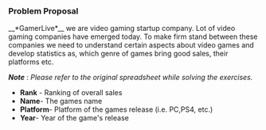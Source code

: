 ### Problem Proposal

<p> __*GamerLive*__ we are video gaming startup company. Lot of video gaming
companies have emerged today. To make firm stand between these companies we need to understand certain aspects about video games and develop statistics as, which genre of games bring good sales, their platforms etc.</p>

__*Note*__ : *Please refer to the original spreadsheet while solving the exercises.*
*  __Rank__ - Ranking of overall sales
* __Name__- The games name
* __Platform__- Platform of the games release (i.e. PC,PS4, etc.)
* __Year__- Year of the game's release


